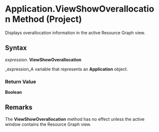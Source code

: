 
# Application.ViewShowOverallocation Method (Project)

Displays overallocation information in the active Resource Graph view.


## Syntax

 _expression_. **ViewShowOverallocation**

 _expression_A variable that represents an  **Application** object.


### Return Value

 **Boolean**


## Remarks

The  **ViewShowOverallocation** method has no effect unless the active window contains the Resource Graph view.

